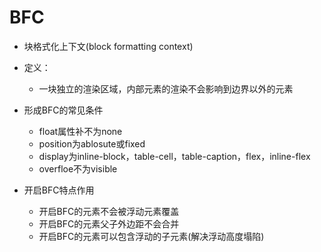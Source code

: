 # BFC

* 块格式化上下文(block formatting context)
* 定义：
  * 一块独立的渲染区域，内部元素的渲染不会影响到边界以外的元素

* 形成BFC的常见条件
  * float属性补不为none
  * position为ablosute或fixed
  * display为inline-block，table-cell，table-caption，flex，inline-flex
  * overfloe不为visible
* 开启BFC特点作用
  * 开启BFC的元素不会被浮动元素覆盖
  * 开启BFC的元素父子外边距不会合并
  * 开启BFC的元素可以包含浮动的子元素(解决浮动高度塌陷)





